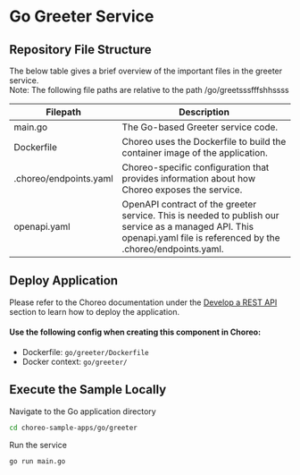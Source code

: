 # Go Greeter Service

## Repository File Structure

The below table gives a brief overview of the important files in the greeter service.\
Note: The following file paths are relative to the path /go/greetsssfffshhssss

| Filepath               | Description                                                                                                                                                          |
| ---------------------- | -------------------------------------------------------------------------------------------------------------------------------------------------------------------- |
| main.go                | The Go-based Greeter service code.                                                                                                                                   |
| Dockerfile             | Choreo uses the Dockerfile to build the container image of the application.                                                                                          |
| .choreo/endpoints.yaml | Choreo-specific configuration that provides information about how Choreo exposes the service.                                                                        |
| openapi.yaml           | OpenAPI contract of the greeter service. This is needed to publish our service as a managed API. This openapi.yaml file is referenced by the .choreo/endpoints.yaml. |

## Deploy Application

Please refer to the Choreo documentation under the [Develop a REST API](https://wso2.com/choreo/docs/develop-components/develop-services/develop-a-rest-api/#step-1-create-a-service-component-from-a-dockerfile) section to learn how to deploy the application.

#### Use the following config when creating this component in Choreo:

- Dockerfile: `go/greeter/Dockerfile`
- Docker context: `go/greeter/`

## Execute the Sample Locally

Navigate to the Go application directory

```bash
cd choreo-sample-apps/go/greeter
```

Run the service

```shell
go run main.go
```
